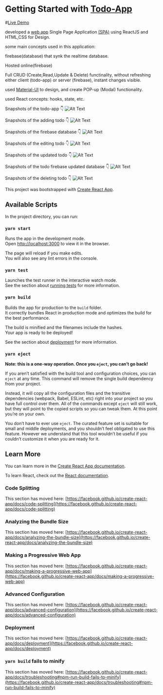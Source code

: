 # Getting Started with [Todo-App](https://todo-app-dad9c.web.app/)

#[Live Demo](https://todo-app-dad9c.web.app/)

developed a [web app](https://todo-app-dad9c.web.app/) Single Page Application [(SPA)](https://en.wikipedia.org/wiki/Single-page_application) using ReactJS and HTML,CSS for Design.

some main concepts used in this application:

firebase(database) that synk the realtime database.

Hosted online(firebase)

Full CRUD (Create,Read,Update & Delete) functinality, without refreshing either client (todo-app) or server (firebase), instant changes visible.

used [Material-UI](https://material-ui.com/) to design, and create POP-up (Modal) functionality.

used React concepts: hooks, state, etc.


Snapshots of the todo-app 👇
![Alt Text](Screenshot%20(274).png?raw=true "Title")


Snapshots of the adding todo 👇
![Alt Text](Screenshot%20(275).png?raw=true "Title")


Snapshots of the firebase database 👇
![Alt Text](Screenshot%20(280).png?raw=true "Title")


Snapshots of the editing todo 👇
![Alt Text](Screenshot%20(276).png?raw=true "Title")


Snapshots of the updated todo 👇
![Alt Text](Screenshot%20(277).png?raw=true "Title")


Snapshots of the todo firebase updated database 👇
![Alt Text](Screenshot%20(281).png?raw=true "Title")

Snapshots of the deleting todo 👇
![Alt Text](Screenshot%20(278).png?raw=true "Title")

This project was bootstrapped with [Create React App](https://github.com/facebook/create-react-app).

## Available Scripts

In the project directory, you can run:

### `yarn start`

Runs the app in the development mode.\
Open [http://localhost:3000](http://localhost:3000) to view it in the browser.

The page will reload if you make edits.\
You will also see any lint errors in the console.

### `yarn test`

Launches the test runner in the interactive watch mode.\
See the section about [running tests](https://facebook.github.io/create-react-app/docs/running-tests) for more information.

### `yarn build`

Builds the app for production to the `build` folder.\
It correctly bundles React in production mode and optimizes the build for the best performance.

The build is minified and the filenames include the hashes.\
Your app is ready to be deployed!

See the section about [deployment](https://facebook.github.io/create-react-app/docs/deployment) for more information.

### `yarn eject`

**Note: this is a one-way operation. Once you `eject`, you can’t go back!**

If you aren’t satisfied with the build tool and configuration choices, you can `eject` at any time. This command will remove the single build dependency from your project.

Instead, it will copy all the configuration files and the transitive dependencies (webpack, Babel, ESLint, etc) right into your project so you have full control over them. All of the commands except `eject` will still work, but they will point to the copied scripts so you can tweak them. At this point you’re on your own.

You don’t have to ever use `eject`. The curated feature set is suitable for small and middle deployments, and you shouldn’t feel obligated to use this feature. However we understand that this tool wouldn’t be useful if you couldn’t customize it when you are ready for it.

## Learn More

You can learn more in the [Create React App documentation](https://facebook.github.io/create-react-app/docs/getting-started).

To learn React, check out the [React documentation](https://reactjs.org/).

### Code Splitting

This section has moved here: [https://facebook.github.io/create-react-app/docs/code-splitting](https://facebook.github.io/create-react-app/docs/code-splitting)

### Analyzing the Bundle Size

This section has moved here: [https://facebook.github.io/create-react-app/docs/analyzing-the-bundle-size](https://facebook.github.io/create-react-app/docs/analyzing-the-bundle-size)

### Making a Progressive Web App

This section has moved here: [https://facebook.github.io/create-react-app/docs/making-a-progressive-web-app](https://facebook.github.io/create-react-app/docs/making-a-progressive-web-app)

### Advanced Configuration

This section has moved here: [https://facebook.github.io/create-react-app/docs/advanced-configuration](https://facebook.github.io/create-react-app/docs/advanced-configuration)

### Deployment

This section has moved here: [https://facebook.github.io/create-react-app/docs/deployment](https://facebook.github.io/create-react-app/docs/deployment)

### `yarn build` fails to minify

This section has moved here: [https://facebook.github.io/create-react-app/docs/troubleshooting#npm-run-build-fails-to-minify](https://facebook.github.io/create-react-app/docs/troubleshooting#npm-run-build-fails-to-minify)
